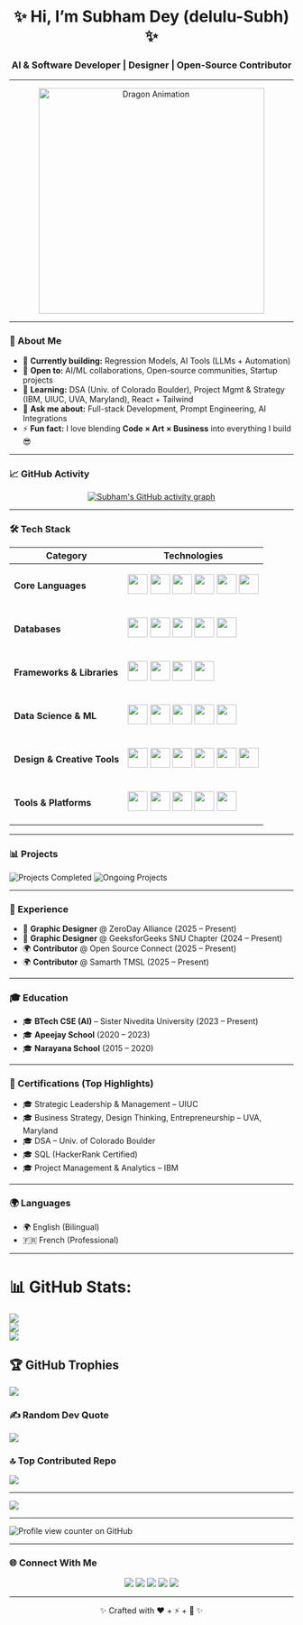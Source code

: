 <!-- Profile Banner -->
<h1 align="center">✨ Hi, I’m Subham Dey (delulu-Subh) ✨</h1>
<h3 align="center">AI & Software Developer | Designer | Open-Source Contributor</h3>

---

<p align="center">
  <img src="https://media4.giphy.com/media/v1.Y2lkPTc5MGI3NjExbXlwY2xwMmpycWhzMHN3b2R4eXBzdTlsaXozd21vNjBuaG43Z3R6MyZlcD12MV9pbnRlcm5hbF9naWZfYnlfaWQmY3Q9Zw/78XCFBGOlS6keY1Bil/giphy.gif" width="400" alt="Dragon Animation" />
</p>

---

### 🚀 About Me
- 🔭 **Currently building:** Regression Models, AI Tools (LLMs + Automation)  
- 🤝 **Open to:** AI/ML collaborations, Open-source communities, Startup projects  
- 🌱 **Learning:** DSA (Univ. of Colorado Boulder), Project Mgmt & Strategy (IBM, UIUC, UVA, Maryland), React + Tailwind  
- 💬 **Ask me about:** Full-stack Development, Prompt Engineering, AI Integrations  
- ⚡ **Fun fact:** I love blending **Code × Art × Business** into everything I build 😎  

---

### 📈 GitHub Activity
<p align="center">
  <a href="https://github.com/ashutosh00710/github-readme-activity-graph">
    <img src="https://github-readme-activity-graph.vercel.app/graph?username=delulu-Subh&theme=react-dark" alt="Subham's GitHub activity graph"/>
  </a>
</p>

---

### 🛠️ Tech Stack 

| **Category**                | **Technologies**                                                                                                                                                                                                                                                                                                                                                                                                                                                                                                                                                                                                                                |
| --------------------------- | ----------------------------------------------------------------------------------------------------------------------------------------------------------------------------------------------------------------------------------------------------------------------------------------------------------------------------------------------------------------------------------------------------------------------------------------------------------------------------------------------------------------------------------------------------------------------------------------------------------------------------------------------- |
| **Core Languages**          | <p><img src="https://cdn.jsdelivr.net/gh/devicons/devicon/icons/c/c-original.svg" width="35"/> <img src="https://cdn.jsdelivr.net/gh/devicons/devicon/icons/cplusplus/cplusplus-original.svg" width="35"/> <img src="https://cdn.jsdelivr.net/gh/devicons/devicon/icons/csharp/csharp-original.svg" width="35"/> <img src="https://cdn.jsdelivr.net/gh/devicons/devicon/icons/css3/css3-original.svg" width="35"/> <img src="https://cdn.jsdelivr.net/gh/devicons/devicon/icons/javascript/javascript-original.svg" width="35"/> <img src="https://cdn.jsdelivr.net/gh/devicons/devicon/icons/python/python-original.svg" width="35"/></p>      |
| **Databases**               | <p><img src="https://cdn.jsdelivr.net/gh/devicons/devicon/icons/mysql/mysql-original.svg" width="35"/> <img src="https://cdn.jsdelivr.net/gh/devicons/devicon/icons/mongodb/mongodb-original.svg" width="35"/> <img src="https://cdn.jsdelivr.net/gh/devicons/devicon/icons/oracle/oracle-original.svg" width="35"/> <img src="https://cdn.jsdelivr.net/gh/devicons/devicon/icons/sqlite/sqlite-original.svg" width="35"/> <img src="https://cdn.jsdelivr.net/gh/devicons/devicon/icons/microsoftsqlserver/microsoftsqlserver-plain.svg" width="35"/></p>                                                                                       |
| **Frameworks & Libraries**  | <p><img src="https://cdn.jsdelivr.net/gh/devicons/devicon/icons/nodejs/nodejs-original.svg" width="35"/> <img src="https://cdn.jsdelivr.net/gh/devicons/devicon/icons/express/express-original-wordmark.svg" width="35"/> <img src="https://cdn.jsdelivr.net/gh/devicons/devicon/icons/tensorflow/tensorflow-original.svg" width="35"/> <img src="https://cdn.jsdelivr.net/gh/devicons/devicon/icons/pytorch/pytorch-original.svg" width="35"/></p>                                                                                                                                                                                             |
| **Data Science & ML**       | <p><img src="https://cdn.jsdelivr.net/gh/devicons/devicon/icons/numpy/numpy-original.svg" width="35"/> <img src="https://cdn.jsdelivr.net/gh/devicons/devicon/icons/pandas/pandas-original.svg" width="35"/> <img src="https://upload.wikimedia.org/wikipedia/commons/0/05/Scikit_learn_logo_small.svg" width="35"/> <img src="https://upload.wikimedia.org/wikipedia/commons/0/01/Created_with_Matplotlib-logo.svg" width="35"/> <img src="https://upload.wikimedia.org/wikipedia/commons/b/b2/SCIPY_2.svg" width="35"/></p>                                                                                                                   |
| **Design & Creative Tools** | <p><img src="https://cdn.jsdelivr.net/gh/devicons/devicon/icons/figma/figma-original.svg" width="35"/> <img src="https://upload.wikimedia.org/wikipedia/commons/a/af/Adobe_Photoshop_CC_icon.svg" width="35"/> <img src="https://upload.wikimedia.org/wikipedia/commons/f/fb/Adobe_Illustrator_CC_icon.svg" width="35"/> <img src="https://upload.wikimedia.org/wikipedia/commons/4/48/Adobe_InDesign_CC_icon.svg" width="35"/> <img src="https://cdn.jsdelivr.net/gh/devicons/devicon/icons/blender/blender-original.svg" width="35"/> <img src="https://cdn.jsdelivr.net/gh/devicons/devicon/icons/canva/canva-original.svg" width="35"/></p> |
| **Tools & Platforms**       | <p><img src="https://cdn.jsdelivr.net/gh/devicons/devicon/icons/git/git-original.svg" width="35"/> <img src="https://cdn.jsdelivr.net/gh/devicons/devicon/icons/github/github-original.svg" width="35"/> <img src="https://cdn.jsdelivr.net/gh/devicons/devicon/icons/googlecloud/googlecloud-original.svg" width="35"/> <img src="https://cdn.jsdelivr.net/gh/devicons/devicon/icons/unity/unity-original.svg" width="35"/> <img src="https://upload.wikimedia.org/wikipedia/commons/2/21/Matlab_Logo.png" width="35"/></p>                                                                                                                    |

---

### 📊 Projects
![Projects Completed](https://img.shields.io/badge/Projects%20Completed-15-green?style=for-the-badge)
![Ongoing Projects](https://img.shields.io/badge/Ongoing%20Projects-5-yellow?style=for-the-badge)

---

### 💼 Experience
- 🎨 **Graphic Designer** @ ZeroDay Alliance (2025 – Present)  
- 🎨 **Graphic Designer** @ GeeksforGeeks SNU Chapter (2024 – Present)  
- 🌍 **Contributor** @ Open Source Connect (2025 – Present)  
- 🌍 **Contributor** @ Samarth TMSL (2025 – Present)  

---

### 🎓 Education
- 🎓 **BTech CSE (AI)** – Sister Nivedita University (2023 – Present)  
- 🎓 **Apeejay School** (2020 – 2023)  
- 🎓 **Narayana School** (2015 – 2020)  

---

### 📜 Certifications (Top Highlights)
- 🎓 Strategic Leadership & Management – UIUC  
- 🎓 Business Strategy, Design Thinking, Entrepreneurship – UVA, Maryland  
- 🎓 DSA – Univ. of Colorado Boulder  
- 🎓 SQL (HackerRank Certified)  
- 🎓 Project Management & Analytics – IBM  

---

### 🌍 Languages
- 🌍 English (Bilingual)  
- 🇫🇷 French (Professional)  

---
# 📊 GitHub Stats:
![](https://github-readme-stats.vercel.app/api?username=delulu-Subh&theme=dark&hide_border=false&include_all_commits=false&count_private=false)<br/>
![](https://nirzak-streak-stats.vercel.app/?user=delulu-Subh&theme=dark&hide_border=false&timezone=5.5)<br/>
![](https://github-readme-stats.vercel.app/api/top-langs/?username=delulu-Subh&theme=dark&hide_border=false&include_all_commits=false&count_private=false&layout=compact)


## 🏆 GitHub Trophies
![](https://github-profile-trophy.vercel.app/?username=delulu-Subh&theme=monokai&no-frame=false&no-bg=false&margin-w=4)

### ✍️ Random Dev Quote
![](https://quotes-github-readme.vercel.app/api?type=horizontal&theme=radical)

### 🔝 Top Contributed Repo
![](https://github-contributor-stats.vercel.app/api?username=delulu-Subh&limit=5&theme=dark&combine_all_yearly_contributions=true)

---
[![](https://visitcount.itsvg.in/api?id=delulu-Subh&icon=0&color=0)](https://visitcount.itsvg.in)

---

![Profile view counter on GitHub](https://komarev.com/ghpvc/?username=delulu-Subh)

---

### 🌐 Connect With Me
<p align="center">
  <a href="mailto:sdey200406@gmail.com"><img src="https://img.shields.io/badge/Gmail-D14836?style=flat&logo=gmail&logoColor=white" /></a>
  <a href="https://www.linkedin.com/in/delulu-subh/"><img src="https://img.shields.io/badge/LinkedIn-0077B5?style=flat&logo=linkedin&logoColor=white" /></a>
  <a href="https://x.com/_subham_dey_"><img src="https://img.shields.io/badge/Twitter-1DA1F2?style=flat&logo=twitter&logoColor=white" /></a>
  <a href="https://www.threads.net/@delulu_subh_"><img src="https://img.shields.io/badge/Threads-000000?style=flat&logo=threads&logoColor=white" /></a>
  <a href="https://github.com/delulu-Subh"><img src="https://img.shields.io/badge/GitHub-181717?style=flat&logo=github&logoColor=white" /></a>
</p>

---

<p align="center">✨ Crafted with ❤️ + ⚡ + 🎨 ✨</p>

